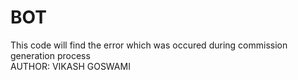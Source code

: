 # BOT
This code will find the error which was occured during commission generation process
<br>
AUTHOR: VIKASH GOSWAMI
